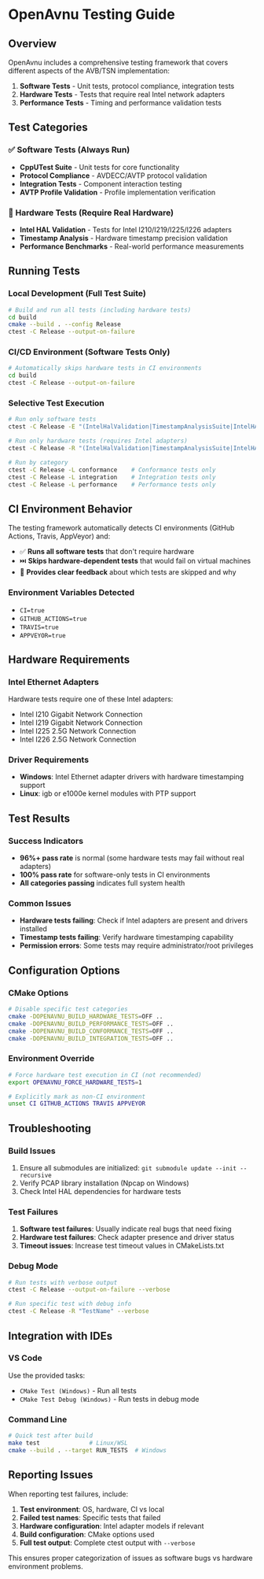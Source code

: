 # OpenAvnu Testing Guide

## Overview

OpenAvnu includes a comprehensive testing framework that covers different aspects of the AVB/TSN implementation:

1. **Software Tests** - Unit tests, protocol compliance, integration tests
2. **Hardware Tests** - Tests that require real Intel network adapters
3. **Performance Tests** - Timing and performance validation tests

## Test Categories

### ✅ Software Tests (Always Run)
- **CppUTest Suite** - Unit tests for core functionality
- **Protocol Compliance** - AVDECC/AVTP protocol validation
- **Integration Tests** - Component interaction testing
- **AVTP Profile Validation** - Profile implementation verification

### 🔧 Hardware Tests (Require Real Hardware)
- **Intel HAL Validation** - Tests for Intel I210/I219/I225/I226 adapters
- **Timestamp Analysis** - Hardware timestamp precision validation
- **Performance Benchmarks** - Real-world performance measurements

## Running Tests

### Local Development (Full Test Suite)
```bash
# Build and run all tests (including hardware tests)
cd build
cmake --build . --config Release
ctest -C Release --output-on-failure
```

### CI/CD Environment (Software Tests Only)
```bash
# Automatically skips hardware tests in CI environments
cd build
ctest -C Release --output-on-failure
```

### Selective Test Execution
```bash
# Run only software tests
ctest -C Release -E "(IntelHalValidation|TimestampAnalysisSuite|IntelHALValidation)"

# Run only hardware tests (requires Intel adapters)
ctest -C Release -R "(IntelHalValidation|TimestampAnalysisSuite|IntelHALValidation)"

# Run by category
ctest -C Release -L conformance    # Conformance tests only
ctest -C Release -L integration    # Integration tests only
ctest -C Release -L performance    # Performance tests only
```

## CI Environment Behavior

The testing framework automatically detects CI environments (GitHub Actions, Travis, AppVeyor) and:

- ✅ **Runs all software tests** that don't require hardware
- ⏭️ **Skips hardware-dependent tests** that would fail on virtual machines
- 📝 **Provides clear feedback** about which tests are skipped and why

### Environment Variables Detected
- `CI=true`
- `GITHUB_ACTIONS=true`
- `TRAVIS=true`
- `APPVEYOR=true`

## Hardware Requirements

### Intel Ethernet Adapters
Hardware tests require one of these Intel adapters:
- Intel I210 Gigabit Network Connection
- Intel I219 Gigabit Network Connection  
- Intel I225 2.5G Network Connection
- Intel I226 2.5G Network Connection

### Driver Requirements
- **Windows**: Intel Ethernet adapter drivers with hardware timestamping support
- **Linux**: igb or e1000e kernel modules with PTP support

## Test Results

### Success Indicators
- **96%+ pass rate** is normal (some hardware tests may fail without real adapters)
- **100% pass rate** for software-only tests in CI environments
- **All categories passing** indicates full system health

### Common Issues
- **Hardware tests failing**: Check if Intel adapters are present and drivers installed
- **Timestamp tests failing**: Verify hardware timestamping capability
- **Permission errors**: Some tests may require administrator/root privileges

## Configuration Options

### CMake Options
```bash
# Disable specific test categories
cmake -DOPENAVNU_BUILD_HARDWARE_TESTS=OFF ..
cmake -DOPENAVNU_BUILD_PERFORMANCE_TESTS=OFF ..
cmake -DOPENAVNU_BUILD_CONFORMANCE_TESTS=OFF ..
cmake -DOPENAVNU_BUILD_INTEGRATION_TESTS=OFF ..
```

### Environment Override
```bash
# Force hardware test execution in CI (not recommended)
export OPENAVNU_FORCE_HARDWARE_TESTS=1

# Explicitly mark as non-CI environment  
unset CI GITHUB_ACTIONS TRAVIS APPVEYOR
```

## Troubleshooting

### Build Issues
1. Ensure all submodules are initialized: `git submodule update --init --recursive`
2. Verify PCAP library installation (Npcap on Windows)
3. Check Intel HAL dependencies for hardware tests

### Test Failures
1. **Software test failures**: Usually indicate real bugs that need fixing
2. **Hardware test failures**: Check adapter presence and driver status
3. **Timeout issues**: Increase test timeout values in CMakeLists.txt

### Debug Mode
```bash
# Run tests with verbose output
ctest -C Release --output-on-failure --verbose

# Run specific test with debug info
ctest -C Release -R "TestName" --verbose
```

## Integration with IDEs

### VS Code
Use the provided tasks:
- `CMake Test (Windows)` - Run all tests
- `CMake Test Debug (Windows)` - Run tests in debug mode

### Command Line
```bash
# Quick test after build
make test              # Linux/WSL
cmake --build . --target RUN_TESTS  # Windows
```

## Reporting Issues

When reporting test failures, include:
1. **Test environment**: OS, hardware, CI vs local
2. **Failed test names**: Specific tests that failed
3. **Hardware configuration**: Intel adapter models if relevant
4. **Build configuration**: CMake options used
5. **Full test output**: Complete ctest output with `--verbose`

This ensures proper categorization of issues as software bugs vs hardware environment problems.
